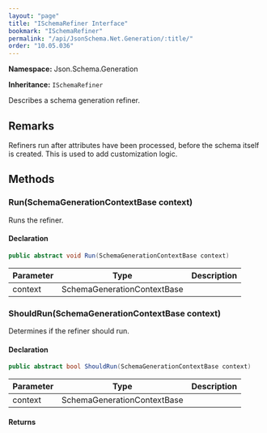 ```yaml
---
layout: "page"
title: "ISchemaRefiner Interface"
bookmark: "ISchemaRefiner"
permalink: "/api/JsonSchema.Net.Generation/:title/"
order: "10.05.036"
---
```

**Namespace:** Json.Schema.Generation

**Inheritance:**
`ISchemaRefiner`

Describes a schema generation refiner.

## Remarks

Refiners run after attributes have been processed, before the
schema itself is created.  This is used to add customization
logic.

## Methods

### Run(SchemaGenerationContextBase context)

Runs the refiner.

#### Declaration

```c#
public abstract void Run(SchemaGenerationContextBase context)
```

| Parameter | Type | Description |
|---|---|---|
| context | SchemaGenerationContextBase |  |


### ShouldRun(SchemaGenerationContextBase context)

Determines if the refiner should run.

#### Declaration

```c#
public abstract bool ShouldRun(SchemaGenerationContextBase context)
```

| Parameter | Type | Description |
|---|---|---|
| context | SchemaGenerationContextBase |  |


#### Returns




